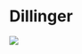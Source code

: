 # Dillinger


<img src="https://img.shields.io/badge/Android-3DDC84?style=flat-square&logo=Android&logoColor=white"/>

